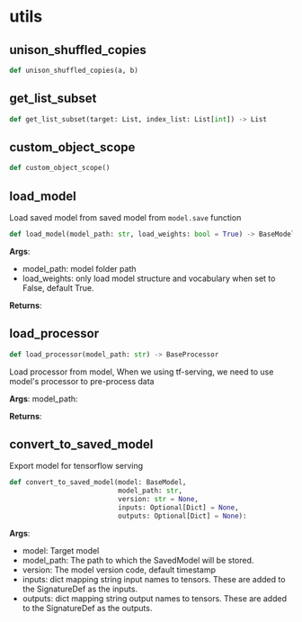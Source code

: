 # utils

## unison\_shuffled\_copies

```python
def unison_shuffled_copies(a, b)
```

## get\_list\_subset

```python
def get_list_subset(target: List, index_list: List[int]) -> List
```

## custom\_object\_scope

```python
def custom_object_scope()
```

## load_model

Load saved model from saved model from `model.save` function

```python
def load_model(model_path: str, load_weights: bool = True) -> BaseModel
```

__Args__:

- model_path: model folder path
- load_weights: only load model structure and vocabulary when set to False, default True.

__Returns__:

## load_processor

```python
def load_processor(model_path: str) -> BaseProcessor
```

Load processor from model, When we using tf-serving, we need to use model's processor to pre-process data

__Args__:
    model_path:

__Returns__:

## convert\_to\_saved\_model

Export model for tensorflow serving

```python
def convert_to_saved_model(model: BaseModel,
                           model_path: str,
                           version: str = None,
                           inputs: Optional[Dict] = None,
                           outputs: Optional[Dict] = None):
```

__Args__:

- model: Target model
- model_path: The path to which the SavedModel will be stored.
- version: The model version code, default timestamp
- inputs: dict mapping string input names to tensors. These are added
    to the SignatureDef as the inputs.
- outputs:  dict mapping string output names to tensors. These are added
    to the SignatureDef as the outputs.
